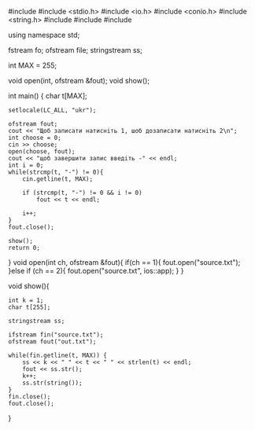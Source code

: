 #include <iostream>
#include <stdio.h>
#include <io.h>
#include <conio.h>
#include <string.h>
#include <fstream>
#include <cstdlib>
#include <sstream>


using namespace std;

fstream fo;
ofstream file;
stringstream ss;


int MAX = 255;

void open(int, ofstream &fout);
void show();

int main()
{
    char t[MAX];

    setlocale(LC_ALL, "ukr");

    ofstream fout;
    cout << "Щоб записати натиснiть 1, шоб дозаписати натиснiть 2\n";
    int choose = 0;
    cin >> choose;
    open(choose, fout);
    cout << "щоб завершити запис введiть -" << endl;
    int i = 0;
    while(strcmp(t, "-") != 0){
        cin.getline(t, MAX);

        if (strcmp(t, "-") != 0 && i != 0)
            fout << t << endl;

        i++;
    }
    fout.close();

    show();
    return 0;
}
void open(int ch, ofstream &fout){
    if(ch == 1){
        fout.open("source.txt");
    }else if (ch == 2){
        fout.open("source.txt", ios::app);
    }
}

void show(){

    int k = 1;
    char t[255];

    stringstream ss;

    ifstream fin("source.txt");
    ofstream fout("out.txt");

    while(fin.getline(t, MAX)) {
        ss << k << " " << t << " " << strlen(t) << endl;
        fout << ss.str();
        k++;
        ss.str(string());
    }
    fin.close();
    fout.close();
}
